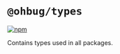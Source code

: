 # `@ohbug/types`

[![npm](https://img.shields.io/npm/v/@ohbug/types.svg?style=flat-square)](https://www.npmjs.com/package/@ohbug/types)

Contains types used in all packages.
